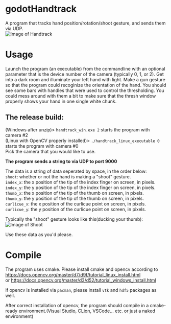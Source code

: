 # godotHandtrack
A program that tracks hand position/rotation/shoot gesture, and sends them via UDP.  
![Image of Handtrack](https://s3.us-west-2.amazonaws.com/secure.notion-static.com/fe4195d8-4177-4ac4-b187-edf0ff0e1c23/image0.png?X-Amz-Algorithm=AWS4-HMAC-SHA256&X-Amz-Credential=AKIAT73L2G45O3KS52Y5%2F20210201%2Fus-west-2%2Fs3%2Faws4_request&X-Amz-Date=20210201T221739Z&X-Amz-Expires=86400&X-Amz-Signature=930abe9aa1a6afcc4ee347dd35f53eeda4d8eb84460d2bc481d43ac33223c4ca&X-Amz-SignedHeaders=host&response-content-disposition=filename%20%3D%22image0.png%22)

# Usage
Launch the program (an executable) from the commandline with an optional parameter that is the device number of the camera (typically 0, 1, or 2). Get into a dark room and illuminate your left hand with light. Make a gun gesture so that the program could recoginize the orientation of the hand. You should see some bars with handles that were used to control the thresholding. You could mess around with them a bit to make sure that the thresh window properly shows your hand in one single white chunk.
  
## The release build:
(Windows after unzip)> `handtrack_win.exe 2` starts the program with camera #2  
(Linux with OpenCV properly installed)> `./handtrack_linux_executable 0` starts the program with camera #0  
Pick the camera that you would like to use.
  
**The program sends a string to via UDP to port 9000**   
  
The data is a string of data seperated by space, in the order below:  
`shoot`: whether or not the hand is making a "shoot" gesture.  
`index_x`: the x position of the tip of the index finger on screen, in pixels.  
`index_y`: the y position of the tip of the index finger on screen, in pixels.  
`thumb_x`: the x position of the tip of the thumb on screen, in pixels.  
`thumb_y`: the y position of the tip of the thumb on screen, in pixels.  
`curlicue_x`: the x position of the curlicue point on screen, in pixels.  
`curlicue_y`: the y position of the curlicue point on screen, in pixels.  
  
Typically the "shoot" gesture looks like this(ducking your thumb):  
![Image of Shoot](https://s3.us-west-2.amazonaws.com/secure.notion-static.com/17a9aa23-5b9d-4568-8231-f0d865b75825/image.png?X-Amz-Algorithm=AWS4-HMAC-SHA256&X-Amz-Credential=AKIAT73L2G45O3KS52Y5%2F20210201%2Fus-west-2%2Fs3%2Faws4_request&X-Amz-Date=20210201T223634Z&X-Amz-Expires=86400&X-Amz-Signature=c2bc70c2452187230a69bff83ad4701800f227e8225b937e298fc8071f2f10a6&X-Amz-SignedHeaders=host&response-content-disposition=filename%20%3D%22image.png%22)  
  
Use these data as you'd please.  

# Compile
The program uses cmake. Please install cmake and opencv according to   
https://docs.opencv.org/master/d7/d9f/tutorial_linux_install.html   
or https://docs.opencv.org/master/d3/d52/tutorial_windows_install.html  

If opencv is installed via `pacman`, please install  `vtk` and `hdf5` packages as well.  

After correct installation of opencv, the program should compile in a cmake-ready environment.(Visual Studio, CLion, VSCode... etc. or just a naked environment)
